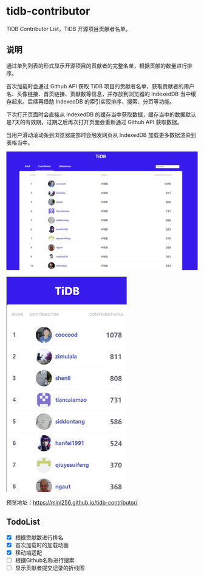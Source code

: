 # tidb-contributor
TiDB Contributor List，TiDB 开源项目贡献者名单。

## 说明
通过单列列表的形式显示开源项目的贡献者的完整名单，根据贡献的数量进行排序。

首次加载时会通过 Github API 获取 TiDB 项目的贡献者名单，获取贡献者的用户名、头像链接、首页链接、贡献数等信息，并存放到浏览器的 IndexedDB 当中缓存起来。后续再借助 IndexedDB 的索引实现排序、搜索、分页等功能。

下次打开页面时会直接从 IndexedDB 的缓存当中获取数据，缓存当中的数据默认是7天的有效期，过期之后再次打开页面会重新通过 Github API 获取数据。

当用户滑动滚动条到浏览器底部时会触发网页从 IndexedDB 加载更多数据渲染到表格当中。

![电脑端预览图](https://github.com/Mini256/tidb-contributor/blob/main/preview.png?raw=true)

![移动端预览图](https://github.com/Mini256/tidb-contributor/blob/main/preview2.png?raw=true)

预览地址：https://mini256.github.io/tidb-contributor/

## TodoList
- [x] 根据贡献数进行排名
- [x] 首次加载时的加载动画
- [x] 移动端适配
- [ ] 根据Github名称进行搜索
- [ ] 显示贡献者提交记录的折线图
